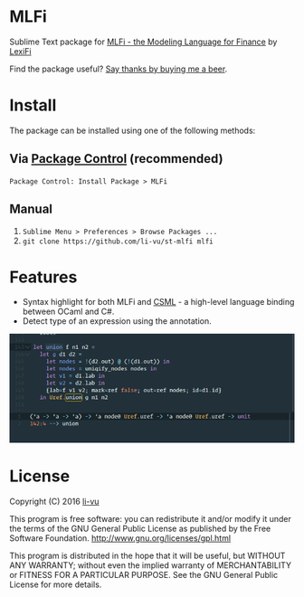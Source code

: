 # MLFi

Sublime Text package for [MLFi - the Modeling Language for Finance](https://www.lexifi.com/product/technology/contract-description-language) by [LexiFi](https://www.lexifi.com/)

Find the package useful? [Say thanks by buying me a beer](https://www.paypal.com/cgi-bin/webscr?cmd=_s-xclick&hosted_button_id=V2WZKXYV27338).

# Install

The package can be installed using one of the following methods:

## Via [Package Control](https://packagecontrol.io) (recommended)

`Package Control: Install Package > MLFi`

## Manual

1. `Sublime Menu > Preferences > Browse Packages ...`
2. `git clone https://github.com/li-vu/st-mlfi mlfi`

# Features

- Syntax highlight for both MLFi and [CSML](https://www.lexifi.com/csml) - a high-level language binding between OCaml and C#.
- Detect type of an expression using the annotation.

![type](type.png)

# License
Copyright (C) 2016 [li-vu](https://github.com/li-vu)

This program is free software: you can redistribute it and/or modify it under the terms of the GNU General Public License as published by the Free Software Foundation. <http://www.gnu.org/licenses/gpl.html>

This program is distributed in the hope that it will be useful, but WITHOUT ANY WARRANTY; without even the implied warranty of MERCHANTABILITY or FITNESS FOR A PARTICULAR PURPOSE. See the GNU General Public License for more details.